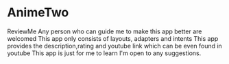 # AnimeTwo
ReviewMe
Any person who can guide me to make this app better are welcomed
This app only consists of layouts, adapters and intents
This app provides the description,rating and youtube link which can be even found in youtube
This app is just for me to learn
I'm open to any suggestions.
